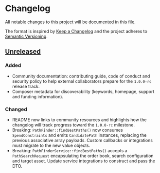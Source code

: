 # Changelog

All notable changes to this project will be documented in this file.

The format is inspired by [Keep a Changelog](https://keepachangelog.com/en/1.1.0/) and the
project adheres to [Semantic Versioning](https://semver.org/spec/v2.0.0.html).

## [Unreleased]
### Added
- Community documentation: contributing guide, code of conduct and security policy to help
  external collaborators prepare for the `1.0.0-rc` release track.
- Composer metadata for discoverability (keywords, homepage, support and funding
  information).

### Changed
- README now links to community resources and highlights how the changelog will track
  progress toward the `1.0.0-rc` milestone.
- Breaking: `PathFinder::findBestPaths()` now consumes `SpendConstraints` and emits
  `CandidatePath` instances, replacing the previous associative array payloads.
  Custom callbacks or integrations must migrate to the new value objects.
- Breaking: `PathFinderService::findBestPaths()` accepts a
  `PathSearchRequest` encapsulating the order book, search configuration and
  target asset. Update service integrations to construct and pass the DTO.

[Unreleased]: https://github.com/somework/p2p-path-finder/compare/main...HEAD
